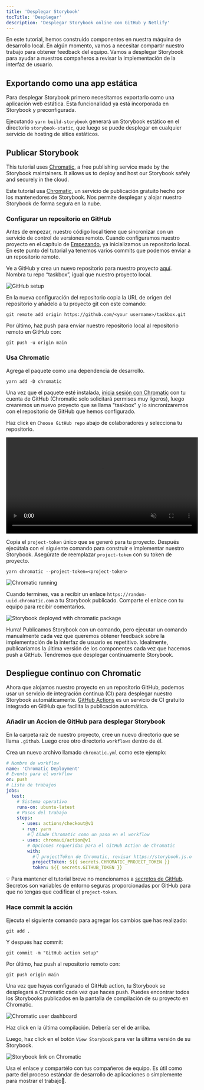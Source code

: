 ```yaml
---
title: 'Desplegar Storybook'
tocTitle: 'Desplegar'
description: 'Desplegar Storybook online con GitHub y Netlify'
---
```


En este tutorial, hemos construido componentes en nuestra máquina de desarrollo local. En algún momento, vamos a necesitar compartir nuestro trabajo para obtener feedback del equipo. Vamos a desplegar Storybook para ayudar a nuestros compañeros a revisar la implementación de la interfaz de usuario.

## Exportando como una app estática

Para desplegar Storybook primero necesitamos exportarlo como una aplicación web estática. Esta funcionalidad ya está incorporada en Storybook y preconfigurada.

Ejecutando `yarn build-storybook` generará un Storybook estático en el directorio `storybook-static`, que luego se puede desplegar en cualquier servicio de hosting de sitios estáticos.

## Publicar Storybook

This tutorial uses <a href="https://www.chromatic.com/?utm_source=storybook_website&utm_medium=link&utm_campaign=storybook">Chromatic</a>, a free publishing service made by the Storybook maintainers. It allows us to deploy and host our Storybook safely and securely in the cloud.

Este tutorial usa <a href="https://www.chromatic.com/?utm_source=storybook_website&utm_medium=link&utm_campaign=storybook">Chromatic</a>, un servicio de publicación gratuito hecho por los mantenedores de Storybook. Nos permite desplegar y alojar nuestro Storybook de forma segura en la nube.

### Configurar un repositorio en GitHub

Antes de empezar, nuestro código local tiene que sincronizar con un servicio de control de versiones remoto. Cuando configuramos nuestro proyecto en el capítulo de [Empezando](/intro-to-storybook/react/es/get-started/), ya inicializamos un repositorio local. En este punto del tutorial ya tenemos varios commits que podemos enviar a un repositorio remoto.

Ve a GitHub y crea un nuevo repositorio para nuestro proyecto [aquí](https://github.com/new). Nombra tu repo “taskbox”, igual que nuestro proyecto local.

![GitHub setup](/intro-to-storybook/github-create-taskbox.png)

En la nueva configuración del repositorio copia la URL de origen del repositorio y añádelo a tu proyecto git con este comando:

```shell
git remote add origin https://github.com/<your username>/taskbox.git
```

Por último, haz push para enviar nuestro repositorio local al repositorio remoto en GitHub con:

```shell
git push -u origin main
```

### Usa Chromatic

Agrega el paquete como una dependencia de desarrollo.

```shell
yarn add -D chromatic
```

Una vez que el paquete esté instalada, [inicia sesión con Chromatic](https://www.chromatic.com/start/?utm_source=storybook_website&utm_medium=link&utm_campaign=storybook) con tu cuenta de GitHub (Chromatic solo solicitará permisos muy ligeros), luego crearemos un nuevo proyecto que se llama "taskbox" y lo sincronizaremos con el repositorio de GitHub que hemos configurado.

Haz click en `Choose GitHub repo` abajo de colaboradores y selecciona tu repositorio.

<video autoPlay muted playsInline loop style="width:520px; margin: 0 auto;">
  <source
    src="/intro-to-storybook/chromatic-setup-learnstorybook.mp4"
    type="video/mp4"
  />
</video>

Copia el `project-token` único que se generó para tu proyecto. Después ejecútala con el siguiente comando para construir e implementar nuestro Storybook. Asegúrate de reemplazar `project-token` con su token de proyecto.

```shell
yarn chromatic --project-token=<project-token>
```

![Chromatic running](/intro-to-storybook/chromatic-manual-storybook-console-log.png)

Cuando termines, vas a recibir un enlace `https://random-uuid.chromatic.com` a tu Storybook publicado. Comparte el enlace con tu equipo para recibir comentarios.

![Storybook deployed with chromatic package](/intro-to-storybook/chromatic-manual-storybook-deploy-6-4.png)

Hurra! Publicamos Storybook con un comando, pero ejecutar un comando manualmente cada vez que queremos obtener feedback sobre la implementación de la interfaz de usuario es repetitivo. Idealmente, publicaríamos la última versión de los componentes cada vez que hacemos push a GitHub. Tendremos que desplegar continuamente Storybook.

## Despliegue continuo con Chromatic

Ahora que alojamos nuestro proyecto en un repositorio GitHub, podemos usar un servicio de integración continua (CI) para desplegar nuestro Storybook automáticamente. [GitHub Actions](https://github.com/features/actions) es un servicio de CI gratuito integrado en GitHub que facilita la publicación automática.

### Añadir un Accion de GitHub para desplegar Storybook

En la carpeta raíz de nuestro proyecto, cree un nuevo directorio que se llama `.github`. Luego cree otro directorio `workflows` dentro de él.

Crea un nuevo archivo llamado `chromatic.yml` como este ejemplo:

```yaml:title=.github/workflows/chromatic.yml
# Nombre de workflow
name: 'Chromatic Deployment'
# Evento para el workflow
on: push
# Lista de trabajos
jobs:
  test:
    # Sistema operativo
    runs-on: ubuntu-latest
    # Pasos del trabajo
    steps:
      - uses: actions/checkout@v1
      - run: yarn
        #👇 Añade Chromatic como un paso en el workflow
      - uses: chromaui/action@v1
        # Opciones requeridas para el GitHub Action de Chromatic
        with:
          #👇 projectToken de Chromatic, revisar https://storybook.js.org/tutorials/intro-to-storybook/react/es/deploy/ para información sobre como obtenerlo
          projectToken: ${{ secrets.CHROMATIC_PROJECT_TOKEN }}
          token: ${{ secrets.GITHUB_TOKEN }}
```

<div class="aside"><p>💡 Para mantener el tutorial breve no mencionamos a <a href=" https://docs.github.com/en/actions/security-guides/encrypted-secrets#creating-encrypted-secrets-for-a-repository ">secretos de GitHub</a>. Secretos son variables de entorno seguras proporcionadas por GitHub para que no tengas que codificar el <code>project-token</code>.</p></div>

### Hace commit la acción

Ejecuta el siguiente comando para agregar los cambios que has realizado:

```shell
git add .
```

Y después haz commit:

```shell
git commit -m "GitHub action setup"
```

Por último, haz push al repositorio remoto con:

```shell
git push origin main
```

Una vez que hayas configurado el GitHub action, tu Storybook se desplegará a Chromatic cada vez que haces push. Puedes encontrar todos los Storybooks publicados en la pantalla de compilación de su proyecto en Chromatic.

![Chromatic user dashboard](/intro-to-storybook/chromatic-user-dashboard.png)

Haz click en la última compilación. Debería ser el de arriba.

Luego, haz click en el botón `View Storybook` para ver la última versión de su Storybook.

![Storybook link on Chromatic](/intro-to-storybook/chromatic-build-storybook-link-6-4-optimized.png)

Usa el enlace y compartélo con tus compañeros de equipo. Es útil como parte del proceso estándar de desarrollo de aplicaciones o simplemente para mostrar el trabajo💅.
